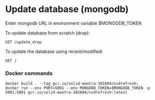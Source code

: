 # Update database (mongodb)

Enter mongodb URL in environment variable $MONGODB_TOKEN

To update database from scratch (drop):

```
GET /update_drop
```

To update the database using recent/modified:

```
GET /
```

### Docker commands

```
docker build . --tag gcr.io/solid-mantra-301604/nvdrefresh;
docker run --env PORT=5001 --env MONGODB_TOKEN=$MONGODB_TOKEN -p 5001:5001 gcr.io/solid-mantra-301604/nvdrefresh:latest
```

